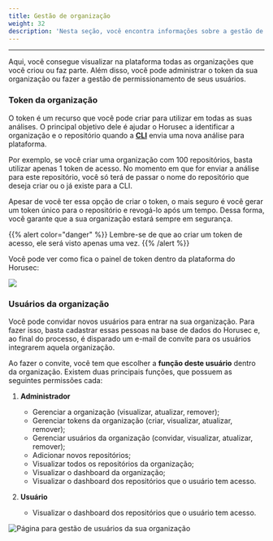 ```yaml
---
title: Gestão de organização
weight: 32
description: 'Nesta seção, você encontra informações sobre a gestão de organização.'
---
```


---

Aqui, você consegue visualizar na plataforma todas as organizações que você criou ou faz parte. Além disso, você pode administrar o token da sua organização ou fazer a gestão de permissionamento de seus usuários. 

###  Token da organização

O token é um recurso que você pode criar para utilizar em todas as suas análises. O principal objetivo dele é ajudar o Horusec a identificar a organização e o repositório quando a [**CLI**](../../cli) envia uma nova análise para plataforma.

Por exemplo, se você criar uma organização com 100 repositórios, basta utilizar apenas 1 token de acesso. No momento em que for enviar a análise para este repositório, você só terá de passar o nome do repositório que deseja criar ou o já existe para a CLI.

Apesar de você ter essa opção de criar o token, o mais seguro é você gerar um token único para o repositório e revogá-lo após um tempo. Dessa forma, você garante que a sua organização estará sempre em segurança. 

{{% alert color="danger" %}}
Lembre-se de que ao criar um token de acesso, ele será visto apenas uma vez.
{{% /alert %}}

Você pode ver como fica o painel de token dentro da plataforma do Horusec:

![](/docs-horus/tokenpt_br.gif)

### Usuários da organização

Você pode convidar novos usuários para entrar na sua organização. Para fazer isso, basta cadastrar essas pessoas na base de dados do Horusec e, ao final do processo, é disparado um e-mail de convite para os usuários integrarem aquela organização.  
   
Ao fazer o convite,  você tem que escolher a **função deste usuário** dentro da organização. Existem duas principais funções, que possuem as seguintes permissões cada:

1. **Administrador**

   * Gerenciar a organização \(visualizar, atualizar, remover\);
   * Gerenciar tokens da organização \(criar, visualizar, atualizar, remover\);
   * Gerenciar usuários da organização \(convidar, visualizar, atualizar, remover\);
   * Adicionar novos repositórios;
   * Visualizar todos os repositórios da organização;
   * Visualizar o dashboard da organização;
   * Visualizar o dashboard dos repositórios que o usuário tem acesso.

2. **Usuário**

   * Visualizar o dashboard dos repositórios que o usuário tem acesso.

![P&#xE1;gina para gest&#xE3;o de usu&#xE1;rios da sua organiza&#xE7;&#xE3;o](/docs-horus/usuariodeorganpt_br.gif)
